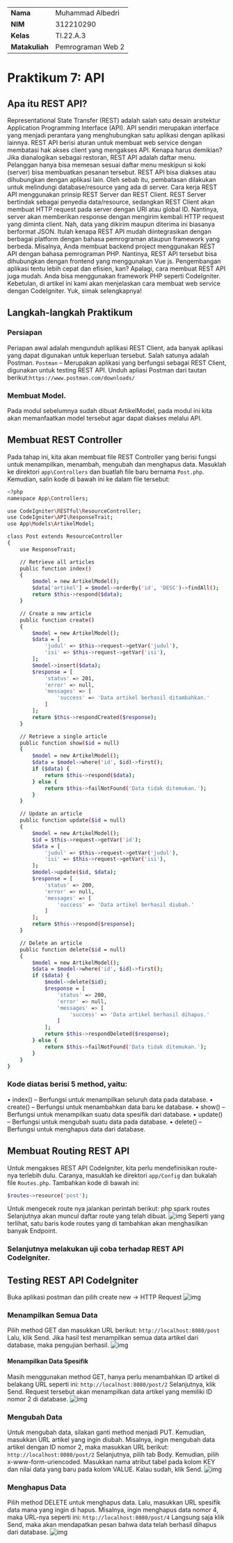 |  | |
| ----------- | ----------- |
| <b> Nama     | Muhammad Albedri       |
| <b> NIM     | 312210290       |
| <b> Kelas   | TI.22.A.3        |
| <b> Matakuliah   | Pemrograman Web 2       |

# Praktikum 7: API
## Apa itu REST API?
Representational State Transfer (REST) adalah salah satu desain arsitektur Application Programming Interface (API). API sendiri merupakan interface yang menjadi perantara yang menghubungkan satu aplikasi dengan aplikasi lainnya. REST API berisi aturan untuk membuat web service dengan membatasi hak akses client yang mengakses API. Kenapa harus demikian? Jika dianalogikan sebagai restoran, REST API adalah daftar menu. Pelanggan hanya bisa memesan sesuai daftar menu meskipun si koki (server) bisa membuatkan pesanan tersebut.
REST API bisa diakses atau dihubungkan dengan aplikasi lain. Oleh sebab itu, pembatasan dilakukan untuk melindungi database/resource yang ada di server.
Cara kerja REST API menggunakan prinsip REST Server dan REST Client.
REST Server bertindak sebagai penyedia data/resource, sedangkan REST Client akan membuat HTTP request pada server dengan URI atau global ID. Nantinya, server akan memberikan response dengan mengirim kembali HTTP request yang diminta client. Nah, data yang dikirim maupun diterima ini biasanya berformat JSON. Itulah kenapa REST API mudah diintegrasikan dengan berbagai platform dengan bahasa pemrograman ataupun framework yang berbeda. Misalnya, Anda membuat backend project menggunakan REST API dengan bahasa pemrograman PHP. Nantinya, REST API tersebut bisa dihubungkan dengan frontend yang menggunakan Vue js.
Pengembangan aplikasi tentu lebih cepat dan efisien, kan? Apalagi, cara membuat REST
API juga mudah. Anda bisa menggunakan framework PHP seperti CodeIgniter.
Kebetulan, di artikel ini kami akan menjelaskan cara membuat web service dengan CodeIgniter. Yuk, simak selengkapnya!
## Langkah-langkah Praktikum
### Persiapan
Periapan awal adalah mengunduh aplikasi REST Client, ada banyak aplikasi yang dapat digunakan untuk keperluan tersebut. Salah satunya adalah Postman. ```Postman``` – Merupakan aplikasi yang berfungsi sebagai REST Client, digunakan untuk testing REST API. Unduh apliasi Postman dari tautan berikut:```https://www.postman.com/downloads/```
### Membuat Model.
Pada modul sebelumnya sudah dibuat ArtikelModel, pada modul ini kita akan memanfaatkan model tersebut agar dapat diakses melalui API.
## Membuat REST Controller
Pada tahap ini, kita akan membuat file REST Controller yang berisi fungsi untuk menampilkan, menambah, mengubah dan menghapus data. Masuklah ke direktori ```app\Controllers``` dan buatlah file baru bernama ```Post.php```. Kemudian, salin kode di bawah ini ke dalam file tersebut:
```bash
<?php
namespace App\Controllers;

use CodeIgniter\RESTful\ResourceController;
use CodeIgniter\API\ResponseTrait;
use App\Models\ArtikelModel;

class Post extends ResourceController
{
    use ResponseTrait;

    // Retrieve all articles
    public function index()
    {
        $model = new ArtikelModel();
        $data['artikel'] = $model->orderBy('id', 'DESC')->findAll();
        return $this->respond($data);
    }

    // Create a new article
    public function create()
    {
        $model = new ArtikelModel();
        $data = [
            'judul' => $this->request->getVar('judul'),
            'isi' => $this->request->getVar('isi'),
        ];
        $model->insert($data);
        $response = [
            'status' => 201,
            'error' => null,
            'messages' => [
                'success' => 'Data artikel berhasil ditambahkan.'
            ]
        ];
        return $this->respondCreated($response);
    }

    // Retrieve a single article
    public function show($id = null)
    {
        $model = new ArtikelModel();
        $data = $model->where('id', $id)->first();
        if ($data) {
            return $this->respond($data);
        } else {
            return $this->failNotFound('Data tidak ditemukan.');
        }
    }

    // Update an article
    public function update($id = null)
    {
        $model = new ArtikelModel();
        $id = $this->request->getVar('id');
        $data = [
            'judul' => $this->request->getVar('judul'),
            'isi' => $this->request->getVar('isi'),
        ];
        $model->update($id, $data);
        $response = [
            'status' => 200,
            'error' => null,
            'messages' => [
                'success' => 'Data artikel berhasil diubah.'
            ]
        ];
        return $this->respond($response);
    }

    // Delete an article
    public function delete($id = null)
    {
        $model = new ArtikelModel();
        $data = $model->where('id', $id)->first();
        if ($data) {
            $model->delete($id);
            $response = [
                'status' => 200,
                'error' => null,
                'messages' => [
                    'success' => 'Data artikel berhasil dihapus.'
                ]
            ];
            return $this->respondDeleted($response);
        } else {
            return $this->failNotFound('Data tidak ditemukan.');
        }
    }
}
```
### Kode diatas berisi 5 method, yaitu:
• index() – Berfungsi untuk menampilkan seluruh data pada database.
• create() – Berfungsi untuk menambahkan data baru ke database.
• show() – Berfungsi untuk menampilkan suatu data spesifik dari database.
• update() – Berfungsi untuk mengubah suatu data pada database.
• delete() – Berfungsi untuk menghapus data dari database.
## Membuat Routing REST API
Untuk mengakses REST API CodeIgniter, kita perlu mendefinisikan route-nya terlebih dulu. Caranya, masuklah ke direktori ```app/Config``` dan bukalah file ```Routes.php```. Tambahkan kode di bawah ini:
```bash
$routes->resource('post');
```
Untuk mengecek route nya jalankan perintah berikut:
php spark routes
Selanjutnya akan muncul daftar route yang telah dibuat.
![img](web/routes.png)
Seperti yang terlihat, satu baris kode routes yang di tambahkan akan menghasilkan banyak
Endpoint.
### Selanjutnya melakukan uji coba terhadap REST API CodeIgniter.
## Testing REST API CodeIgniter
Buka aplikasi postman dan pilih create new → HTTP Request
![img](web/1.png)
### Menampilkan Semua Data
Pilih method GET dan masukkan URL berikut: ```http://localhost:8080/post```
Lalu, klik Send. Jika hasil test menampilkan semua data artikel dari database, maka pengujian
berhasil.
![img](web/2.png)
#### Menampilkan Data Spesifik
Masih menggunakan method GET, hanya perlu menambahkan ID artikel di belakang URL
seperti ini: ```http://localhost:8080/post/2```
Selanjutnya, klik Send. Request tersebut akan menampilkan data artikel yang memiliki ID
nomor 2 di database.
![img](web/3.png)
### Mengubah Data
Untuk mengubah data, silakan ganti method menjadi PUT. Kemudian, masukkan URL artikel
yang ingin diubah. Misalnya, ingin mengubah data artikel dengan ID nomor 2, maka masukkan
URL berikut: ```http://localhost:8080/post/2```
Selanjutnya, pilih tab Body. Kemudian, pilih x-www-form-uriencoded. Masukkan nama
atribut tabel pada kolom KEY dan nilai data yang baru pada kolom VALUE. Kalau sudah,
klik Send.
![img](web/3.png)
### Menghapus Data
Pilih method DELETE untuk menghapus data. Lalu, masukkan URL spesifik data mana yang
ingin di hapus. Misalnya, ingin menghapus data nomor 4, maka URL-nya seperti ini: ```http://localhost:8080/post/4```
Langsung saja klik Send, maka akan mendapatkan pesan bahwa data telah berhasil dihapus dari
database.
![img](web/4.png)
